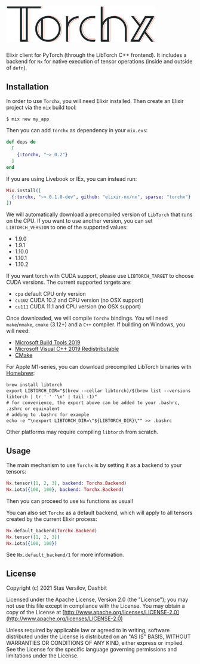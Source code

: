 <h1><img src="https://github.com/elixir-nx/nx/raw/main/torchx/torchx.png" alt="Torchx" width="400"></h1>

Elixir client for PyTorch (through the LibTorch C++ frontend).
It includes a backend for `Nx` for native execution of tensor
operations (inside and outside of `defn`).

## Installation

In order to use `Torchx`, you will need Elixir installed. Then create an Elixir project
via the `mix` build tool:

```
$ mix new my_app
```

Then you can add `Torchx` as dependency in your `mix.exs`:

```elixir
def deps do
  [
    {:torchx, "~> 0.2"}
  ]
end
```

If you are using Livebook or IEx, you can instead run:

```elixir
Mix.install([
  {:torchx, "~> 0.1.0-dev", github: "elixir-nx/nx", sparse: "torchx"}
])
```

We will automatically download a precompiled version of `LibTorch` that
runs on the CPU. If you want to use another version, you can set `LIBTORCH_VERSION`
to one of the supported values:

- 1.9.0
- 1.9.1
- 1.10.0
- 1.10.1
- 1.10.2

If you want torch with CUDA support, please use `LIBTORCH_TARGET` to choose
CUDA versions. The current supported targets are:

- `cpu` default CPU only version
- `cu102` CUDA 10.2 and CPU version (no OSX support)
- `cu111` CUDA 11.1 and CPU version (no OSX support)

Once downloaded, we will compile `Torchx` bindings. You will need `make`/`nmake`,
`cmake` (3.12+) and a `C++` compiler. If building on Windows, you will need:

- [Microsoft Build Tools 2019](https://visualstudio.microsoft.com/downloads/)
- [Microsoft Visual C++ 2019 Redistributable](https://visualstudio.microsoft.com/downloads/)
- [CMake](https://cmake.org/)

For Apple M1-series, you can download precompiled LibTorch binaries with
[Homebrew](https://brew.sh/):

```shell
brew install libtorch
export LIBTORCH_DIR="$(brew --cellar libtorch)/$(brew list --versions libtorch | tr ' ' '\n' | tail -1)"
# for convenience, the export above can be added to your .bashrc, .zshrc or equivalent
# adding to .bashrc for example
echo -e "\nexport LIBTORCH_DIR=\"${LIBTORCH_DIR}\"" >> .bashrc
```

Other platforms may require compiling `libtorch` from scratch.

## Usage

The main mechanism to use `Torchx` is by setting it as a backend to your tensors:

```elixir
Nx.tensor([1, 2, 3], backend: Torchx.Backend)
Nx.iota({100, 100}, backend: Torchx.Backend)
```

Then you can proceed to use `Nx` functions as usual!

You can also set `Torchx` as a default backend, which will apply to all tensors created
by the current Elixir process:

```elixir
Nx.default_backend(Torchx.Backend)
Nx.tensor([1, 2, 3])
Nx.iota({100, 100})
```

See `Nx.default_backend/1` for more information.

## License

Copyright (c) 2021 Stas Versilov, Dashbit

Licensed under the Apache License, Version 2.0 (the "License");
you may not use this file except in compliance with the License.
You may obtain a copy of the License at [http://www.apache.org/licenses/LICENSE-2.0](http://www.apache.org/licenses/LICENSE-2.0)

Unless required by applicable law or agreed to in writing, software
distributed under the License is distributed on an "AS IS" BASIS,
WITHOUT WARRANTIES OR CONDITIONS OF ANY KIND, either express or implied.
See the License for the specific language governing permissions and
limitations under the License.

